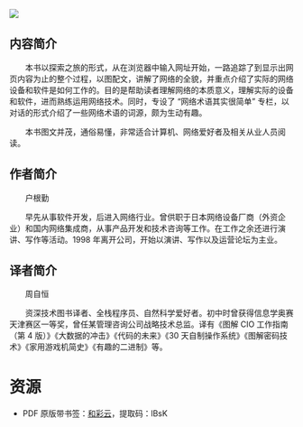 ![](http://img3m9.ddimg.cn/2/21/24174119-1_u_2.jpg)

## 内容简介

　　本书以探索之旅的形式，从在浏览器中输入网址开始，一路追踪了到显示出网页内容为止的整个过程，以图配文，讲解了网络的全貌，并重点介绍了实际的网络设备和软件是如何工作的。目的是帮助读者理解网络的本质意义，理解实际的设备和软件，进而熟练运用网络技术。同时，专设了 “网络术语其实很简单” 专栏，以对话的形式介绍了一些网络术语的词源，颇为生动有趣。

　　本书图文并茂，通俗易懂，非常适合计算机、网络爱好者及相关从业人员阅读。

## 作者简介

　　户根勤

　　早先从事软件开发，后进入网络行业。曾供职于日本网络设备厂商（外资企业）和国内网络集成商，从事产品开发和技术咨询等工作。在工作之余还进行演讲、写作等活动。1998 年离开公司，开始以演讲、写作以及运营论坛为主业。

## 译者简介

　　周自恒

　　资深技术图书译者、全栈程序员、自然科学爱好者。初中时曾获得信息学奥赛天津赛区一等奖，曾任某管理咨询公司战略技术总监。译有《图解 CIO 工作指南（第 4 版）》《大数据的冲击》《代码的未来》《30 天自制操作系统》《图解密码技术》《家用游戏机简史》《有趣的二进制》等。

# 资源

* PDF 原版带书签：[和彩云](http://caiyun.feixin.10086.cn/dl/0n5CsN2AB0sEi)，提取码：lBsK
